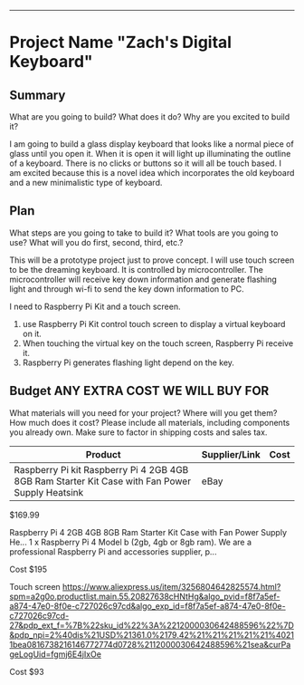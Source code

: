 ---
# Project Name "Zach's Digital Keyboard"

## Summary

What are you going to build? What does it do? Why are you excited to build it?

I am going to build a glass display keyboard that looks like a normal piece of glass until you open it. When it is open it will light up illuminating the outline of a keyboard.
There is no clicks or buttons so it will all be touch based. I am excited because this is a novel idea which incorporates the old keyboard and a new minimalistic type of keyboard.



## Plan

What steps are you going to take to build it? What tools are you going to use? What will you do first, second, third, etc.?

This will be a prototype project just to prove concept. I will use touch screen to be the dreaming keyboard. It is controlled by microcontroller. The microcontroller will receive key down information and generate flashing light and through wi-fi to send the key down information to PC.

I need to Raspberry Pi Kit and a touch screen. 

1. use Raspberry Pi Kit control touch screen to display a virtual keyboard on it.
2. When touching the virtual key on the touch screen, Raspberry Pi receive it.
3. Raspberry Pi generates flashing light depend on the key.

## Budget ANY EXTRA COST WE WILL BUY FOR

What materials will you need for your project? Where will you get them? How much does it cost? Please include all materials, including components you already own. Make sure to factor in shipping costs and sales tax.

| Product                                   | Supplier/Link                         | Cost   |
| ---------------                             | ------------------------------------- | ------ |
| Raspberry Pi kit                    Raspberry Pi 4 2GB 4GB 8GB Ram Starter Kit Case with Fan Power Supply Heatsink | eBay

$169.99	
	
Raspberry Pi 4 2GB 4GB 8GB Ram Starter Kit Case with Fan Power Supply He...
1 x Raspberry Pi 4 Model b (2gb, 4gb or 8gb ram). We are a professional Raspberry Pi and accessories supplier, p...

Cost $195

 Touch screen                         https://www.aliexpress.us/item/3256804642825574.html?spm=a2g0o.productlist.main.55.20827638cHNtHg&algo_pvid=f8f7a5ef-a874-47e0-8f0e-c727026c97cd&algo_exp_id=f8f7a5ef-a874-47e0-8f0e-c727026c97cd-27&pdp_ext_f=%7B%22sku_id%22%3A%2212000030642488596%22%7D&pdp_npi=2%40dis%21USD%21361.0%2179.42%21%21%21%21%21%40211bea0816738216146772774d0728%2112000030642488596%21sea&curPageLogUid=fgmj6E4jIxOe

Cost $93

